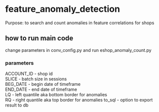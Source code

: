 # feature_anomaly_detection
Purpose: to search and count anomalies in feature correlations for shops

## how to run main code
change parameters in conv_config.py and run eshop_anomaly_count.py

### parameters

ACCOUNT_ID - shop id <br />
SLICE      - batch size in sessions  <br />
BEG_DATE   - begin date of timeframe <br />
END_DATE   - end date of timeframe <br />
LQ         - left quantile aka bottom border for anomalies <br />
RQ         - right quantile aka top border for anomalies
to_sql     - option to export result to db
